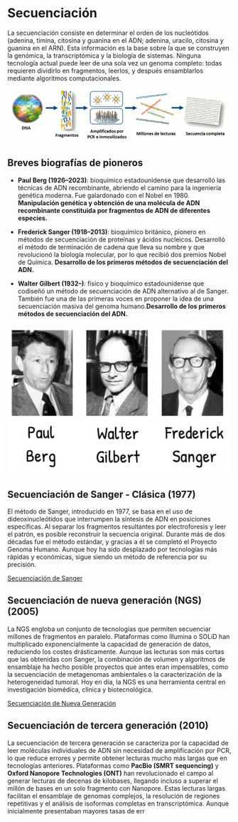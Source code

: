 # Secuenciación
La secuenciación consiste en determinar el orden de los nucleótidos (adenina, timina, citosina y guanina en el ADN; adenina, uracilo, citosina y guanina en el ARN). Esta información es la base sobre la que se construyen la genómica, la transcriptómica y la biología de sistemas. Ninguna tecnología actual puede leer de una sola vez un genoma completo: todas requieren dividirlo en fragmentos, leerlos, y después ensamblarlos mediante algoritmos computacionales.

![Secuenciación](B102/secuenciacion.png "Secuenciación")

## Breves biografías de pioneros

- **Paul Berg (1926–2023)**: bioquímico estadounidense que desarrolló las técnicas de ADN recombinante, abriendo el camino para la ingeniería genética moderna. Fue galardonado con el Nobel en 1980. **Manipulación genética y obtención de una molécula de ADN recombinante constituida por fragmentos de ADN de diferentes especies.**  
- **Frederick Sanger (1918–2013)**: bioquímico británico, pionero en métodos de secuenciación de proteínas y ácidos nucleicos. Desarrolló el método de terminación de cadena que lleva su nombre y que revolucionó la biología molecular, por lo que recibió dos premios Nobel de Química. **Desarrollo de los primeros métodos de secuenciación del ADN.**

- **Walter Gilbert (1932–)**: físico y bioquímico estadounidense que codiseñó un método de secuenciación de ADN alternativo al de Sanger. También fue una de las primeras voces en proponer la idea de una secuenciación masiva del genoma humano.**Desarrollo de los primeros métodos de secuenciación del ADN.**

![Pioneros en la secuenciación](B102/BergGilbertSanger.png "Pioneros en la secuenciación")

## Secuenciación de Sanger - Clásica (1977) 
El método de Sanger, introducido en 1977, se basa en el uso de dideoxinucleótidos que interrumpen la síntesis de ADN en posiciones específicas. Al separar los fragmentos resultantes por electroforesis y leer el patrón, es posible reconstruir la secuencia original. Durante más de dos décadas fue el método estándar, y gracias a él se completó el Proyecto Genoma Humano. Aunque hoy ha sido desplazado por tecnologías más rápidas y económicas, sigue siendo un método de referencia por su precisión.

[Secuenciación de Sanger](02_secuenciacionsanger.md)

## Secuenciación de nueva generación (NGS) (2005)
La NGS engloba un conjunto de tecnologías que permiten secuenciar millones de fragmentos en paralelo. Plataformas como Illumina o SOLiD han multiplicado exponencialmente la capacidad de generación de datos, reduciendo los costes drásticamente. Aunque las lecturas son más cortas que las obtenidas con Sanger, la combinación de volumen y algoritmos de ensamblaje ha hecho posible proyectos que antes eran impensables, como la secuenciación de metagenomas ambientales o la caracterización de la heterogeneidad tumoral. Hoy en día, la NGS es una herramienta central en investigación biomédica, clínica y biotecnológica.

[Secuenciación de Nueva Generación](02_secuenciacionng.md)

## Secuenciación de tercera generación (2010)
La secuenciación de tercera generación se caracteriza por la capacidad de leer moléculas individuales de ADN sin necesidad de amplificación por PCR, lo que reduce errores y permite obtener lecturas mucho más largas que en tecnologías anteriores. Plataformas como **PacBio (SMRT sequencing)** y **Oxford Nanopore Technologies (ONT)** han revolucionado el campo al generar lecturas de decenas de kilobases, llegando incluso a superar el millón de bases en un solo fragmento con Nanopore. Estas lecturas largas facilitan el ensamblaje de genomas complejos, la resolución de regiones repetitivas y el análisis de isoformas completas en transcriptómica. Aunque inicialmente presentaban mayores tasas de err
